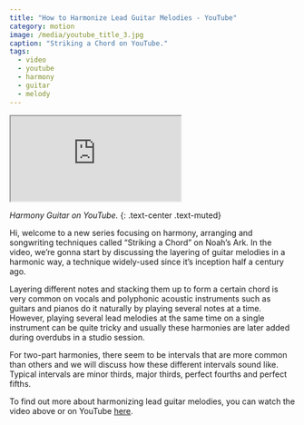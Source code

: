 ```yaml
---
title: "How to Harmonize Lead Guitar Melodies - YouTube"
category: motion
image: /media/youtube_title_3.jpg
caption: "Striking a Chord on YouTube."
tags:
  - video
  - youtube
  - harmony
  - guitar
  - melody
---
```


<div class="embed-responsive embed-responsive-16by9">
	<iframe class="embed-responsive-item" src="https://www.youtube.com/embed/j_7yhdzwAAE"></iframe>
</div>

_Harmony Guitar on YouTube._
{: .text-center .text-muted}

Hi, welcome to a new series focusing on harmony, arranging and songwriting techniques called “Striking a Chord” on Noah’s Ark. In the video, we’re gonna start by discussing the layering of guitar melodies in a harmonic way, a technique widely-used since it’s inception half a century ago.

Layering different notes and stacking them up to form a certain chord is very common on vocals and polyphonic acoustic instruments such as guitars and pianos do it naturally by playing several notes at a time. However, playing several lead melodies at the same time on a single instrument can be quite tricky and usually these harmonies are later added during overdubs in a studio session.

For two-part harmonies, there seem to be intervals that are more common than others and we will discuss how these different intervals sound like. Typical intervals are minor thirds, major thirds, perfect fourths and perfect fifths.

To find out more about harmonizing lead guitar melodies, you can watch the video above or on YouTube [here](https://youtu.be/j_7yhdzwAAE).
